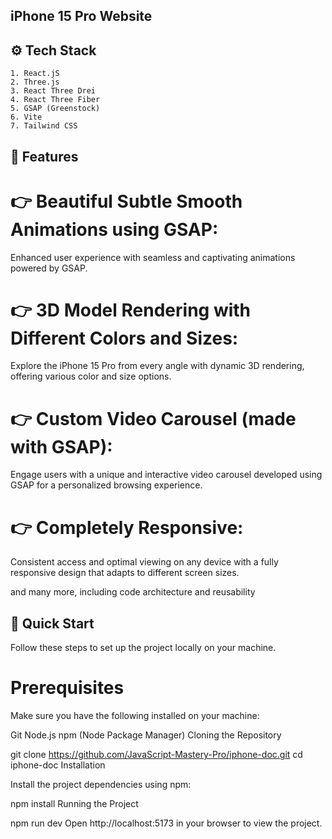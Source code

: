 ## iPhone 15 Pro Website

## ⚙️ Tech Stack
	1. React.jS
 	2. Three.js
	3. React Three Drei
 	4. React Three Fiber
	5. GSAP (Greenstock)
 	6. Vite
	7. Tailwind CSS

## 🔋 Features
# 👉 Beautiful Subtle Smooth Animations using GSAP: 
Enhanced user experience with seamless and captivating animations powered by GSAP.

# 👉 3D Model Rendering with Different Colors and Sizes:
Explore the iPhone 15 Pro from every angle with dynamic 3D rendering, offering various color and size options.

# 👉 Custom Video Carousel (made with GSAP): 
Engage users with a unique and interactive video carousel developed using GSAP for a personalized browsing experience.

# 👉 Completely Responsive: 
Consistent access and optimal viewing on any device with a fully responsive design that adapts to different screen sizes.

and many more, including code architecture and reusability

## 🤸 Quick Start
Follow these steps to set up the project locally on your machine.

# Prerequisites

Make sure you have the following installed on your machine:

Git
Node.js
npm (Node Package Manager)
Cloning the Repository

git clone https://github.com/JavaScript-Mastery-Pro/iphone-doc.git
cd iphone-doc
Installation

Install the project dependencies using npm:

npm install
Running the Project

npm run dev
Open http://localhost:5173 in your browser to view the project.

